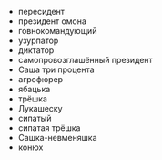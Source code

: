 - пересидент
- президент омона
- говнокомандующий
- узурпатор
- диктатор
- самопровозглашённый президент
- Саша три процента
- агрофюрер
- ябацька
- трёшка
- Лукашеску
- сипатый
- сипатая трёшка
- Сашка-невменяшка
- конюх
